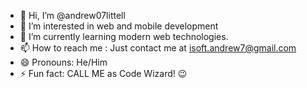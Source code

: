 - 👋 Hi, I’m @andrew07littell
- 👀 I’m interested in web and mobile development
- 🌱 I’m currently learning modern web technologies.
- 📫 How to reach me : Just contact me at isoft.andrew7@gmail.com
- 😄 Pronouns: He/Him
- ⚡ Fun fact: CALL ME as Code Wizard! 😉
